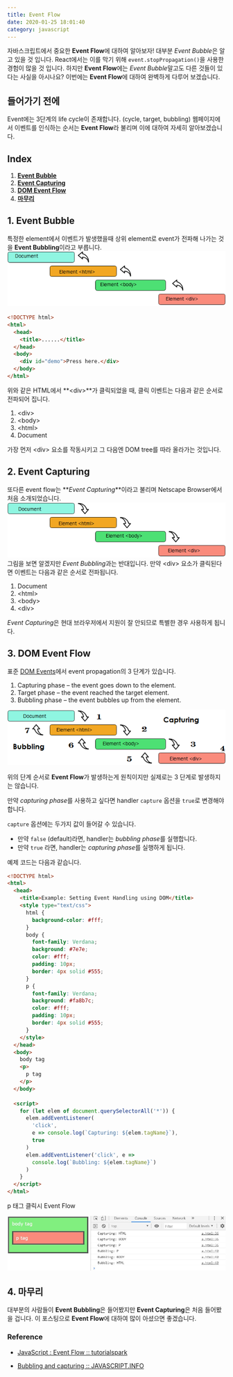 ```yaml
---
title: Event Flow
date: 2020-01-25 18:01:40
category: javascript
---
```


자바스크립트에서 중요한 **Event Flow**에 대하여 알아보자! 대부분 *Event Bubble*은 알고 있을 것 입니다. React에서는 이를 막기 위해 `event.stopPropagation()`을 사용한 경험이 많을 것 입니다. 하지만 **Event Flow**에는 *Event Bubble*말고도 다른 것들이 있다는 사실을 아시나요? 이번에는 **Event Flow**에 대하여 완벽하게 다루어 보겠습니다.

## 들어가기 전에

Event에는 3단계의 life cycle이 존재합니다. (cycle, target, bubbling)
웹페이지에서 이벤트를 인식하는 순서는 **Event Flow**라 불리며 이에 대하여 자세히 알아보겠습니다.

## Index

1. **[Event Bubble](#1-event-bubble)**
2. **[Event Capturing](#2-event-capturing)**
3. **[DOM Event Flow](#3-dom-event-flow)**
4. **[마무리](#4-마무리)**

## 1. Event Bubble

특정한 element에서 이벤트가 발생했을때 상위 element로 event가 전파해 나가는 것을 **Event Bubbling**이라고 부릅니다.
<img src="./images/bubbling.png"/>

```html
<!DOCTYPE html>
<html>
  <head>
    <title>......</title>
  </head>
  <body>
    <div id="demo">Press here.</div>
  </body>
</html>
```

위와 같은 HTML에서 **\<div\>**가 클릭되었을 때, 클릭 이벤트는 다음과 같은 순서로 전파되어 집니다.

1. \<div>
2. \<body>
3. \<html>
4. Document

가장 먼저 \<div\> 요소를 작동시키고 그 다음엔 DOM tree를 따라 올라가는 것입니다.

## 2. Event Capturing

또다른 event flow는 **_Event Capturing_**이라고 불리며 Netscape Browser에서 처음 소개되었습니다.
<img src="./images/capturing.png"/>
그림을 보면 알겠지만 *Event Bubbling*과는 반대입니다.
만약 \<div> 요소가 클릭된다면 이벤트는 다음과 같은 순서로 전파됩니다.

1. Document
2. \<html>
3. \<body>
4. \<div>

*Event Capturing*은 현대 브라우저에서 지원이 잘 안되므로 특별한 경우 사용하게 됩니다.

## 3. DOM Event Flow

표준 [DOM Events](https://www.w3.org/TR/DOM-Level-3-Events/)에서 event propagation의 3 단계가 있습니다.

1. Capturing phase – the event goes down to the element.
2. Target phase – the event reached the target element.
3. Bubbling phase – the event bubbles up from the element.

<img src="./images/DOM2_Event_Flow.png"/>

위의 단계 순서로 **Event Flow**가 발생하는게 원칙이지만 실제로는 3 단계로 발생하지는 않습니다.

만약 *capturing phase*를 사용하고 싶다면 handler `capture` 옵션을 `true`로 변경해야합니다.

`capture` 옵션에는 두가지 값이 들어갈 수 있습니다.

- 만약 `false` (default)라면, handler는 *bubbling phase*를 실행합니다.
- 만약 `true` 라면, handler는 *capturing phase*를 실행하게 됩니다.

예제 코드는 다음과 같습니다.

```html
<!DOCTYPE html>
<html>
  <head>
    <title>Example: Setting Event Handling using DOM</title>
    <style type="text/css">
      html {
        background-color: #fff;
      }
      body {
        font-family: Verdana;
        background: #7e7e;
        color: #fff;
        padding: 10px;
        border: 4px solid #555;
      }
      p {
        font-family: Verdana;
        background: #fa8b7c;
        color: #fff;
        padding: 10px;
        border: 4px solid #555;
      }
    </style>
  </head>
  <body>
    body tag
    <p>
      p tag
    </p>
  </body>

  <script>
    for (let elem of document.querySelectorAll('*')) {
      elem.addEventListener(
        'click',
        e => console.log(`Capturing: ${elem.tagName}`),
        true
      )
      elem.addEventListener('click', e =>
        console.log(`Bubbling: ${elem.tagName}`)
      )
    }
  </script>
</html>
```

p 태그 클릭시 Event Flow

<img src="./images/event-flow.jpg"/>

## 4. 마무리

대부분의 사람들이 **Event Bubbling**은 들어봤지만 **Event Capturing**은 처음 들어봤을 겁니다. 이 포스팅으로 **Event Flow**에 대하여 많이 아셨으면 좋겠습니다.

### Reference

- [JavaScript : Event Flow :: tutorialspark](http://www.tutorialspark.com/javascript/JavaScript_Event_Flow.php)

- [Bubbling and capturing :: JAVASCRIPT.INFO](https://javascript.info/bubbling-and-capturing)
